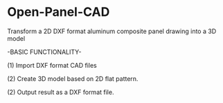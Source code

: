 Open-Panel-CAD
==============

Transform a 2D DXF format aluminum composite panel drawing into a 3D model

-BASIC FUNCTIONALITY-

(1) Import DXF format CAD files 

(2) Create 3D model based on 2D flat pattern.  

(2) Output result as a DXF format file.  
